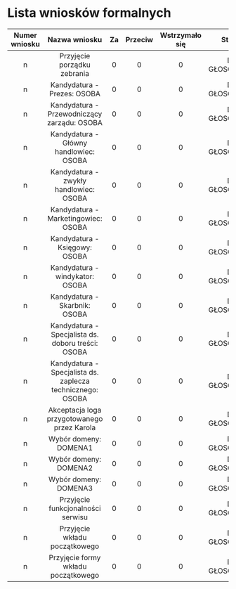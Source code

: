 # Lista wniosków formalnych


| Numer wniosku |                Nazwa wniosku                | Za | Przeciw | Wstrzymało się |     Status    |
|:-------------:|:-------------------------------------------:|:--:|:-------:|:--------------:|:-------------:|
|       n       | Przyjęcie porządku zebrania                 |  0 |    0    |        0       | DO GŁOSOWANIA |
|       n       | Kandydatura - Prezes: OSOBA                 |  0 |    0    |        0       | DO GŁOSOWANIA |
|       n       | Kandydatura - Przewodniczący zarządu: OSOBA |  0 |    0    |        0       | DO GŁOSOWANIA |
|       n       | Kandydatura - Główny handlowiec: OSOBA                 |  0 |    0    |        0       | DO GŁOSOWANIA |
|       n       | Kandydatura - zwykły handlowiec: OSOBA                 |  0 |    0    |        0       | DO GŁOSOWANIA |
|       n       | Kandydatura - Marketingowiec: OSOBA                 |  0 |    0    |        0       | DO GŁOSOWANIA |
|       n       | Kandydatura - Księgowy: OSOBA                 |  0 |    0    |        0       | DO GŁOSOWANIA |
|       n       | Kandydatura - windykator: OSOBA                 |  0 |    0    |        0       | DO GŁOSOWANIA |
|       n       | Kandydatura - Skarbnik: OSOBA                 |  0 |    0    |        0       | DO GŁOSOWANIA |
|       n       | Kandydatura - Specjalista ds. doboru treści: OSOBA                 |  0 |    0    |        0       | DO GŁOSOWANIA |
|       n       | Kandydatura - Specjalista ds. zaplecza technicznego: OSOBA |  0 |    0    |        0       | DO GŁOSOWANIA |
|       n       | Akceptacja loga przygotowanego przez Karola |  0 |    0    |        0       | DO GŁOSOWANIA |
|       n       | Wybór domeny: DOMENA1                       |  0 |    0    |        0       | DO GŁOSOWANIA |
|       n       | Wybór domeny: DOMENA2                       |  0 |    0    |        0       | DO GŁOSOWANIA |
|       n       | Wybór domeny: DOMENA3                       |  0 |    0    |        0       | DO GŁOSOWANIA |
|       n       | Przyjęcie funkcjonalności serwisu           |  0 |    0    |        0       | DO GŁOSOWANIA |
|       n       | Przyjęcie wkładu początkowego               |  0 |    0    |        0       | DO GŁOSOWANIA |
|       n       | Przyjęcie formy wkładu początkowego         |  0 |    0    |        0       | DO GŁOSOWANIA |